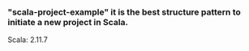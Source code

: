 ### "scala-project-example" it is the best structure pattern to initiate a new project in Scala. ###

Scala: 2.11.7
